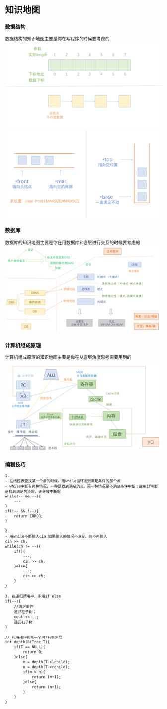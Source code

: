 # 知识地图 

### 数据结构
数据结构的知识地图主要是你在写程序的时候要考虑的
![数据结构知识地图](图片/数据结构1.PNG)
![数据结构知识地图](图片/数据结构2.PNG)

### 数据库
数据库的知识地图主要是你在用数据库和底层进行交互的时候要考虑的  
![数据库知识地图](图片/数据库1.PNG)

### 计算机组成原理

计算机组成原理的知识地图主要是你在从底层角度思考需要用到的

![计算机组成原理知识地图](图片/计算机组成原理1.PNG)

### 编程技巧

```
1. 
- 在线性表查找某一个点的时候，用while循环找到满足条件的那个点
- while中断有两种情况，一种是找到满足的点，另一种情况是不满足条件中断；故用if判断是找到满足的点呢，还是被中断呢
while(-- && --){
	---
}
if(!-- && !--){
	return ERROR;
}

2. 
- 用while不断输入cin,如果输入的情况不满足，则不再输入
cin >> ch;
while(ch != --){
	if(){
		---;
		cin >> ch;
	}else{
		---;
		cin >> ch;
	}
}

3. 在递归调用中，多用if else
if(--){
	//满足条件
	递归左子树；
	cout << --;
	递归右子树
}

// 利用递归判断一个树T有多少层 
int depth(BiTree T){
	if(T == NULL){
		return 0;
	}else{
		m = depth(T->lchild);
		n = depth(T->rchild);
		if(m > n){
			return (m+1);
		}else{
			return (n+1);
		}
	}
}
```